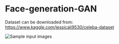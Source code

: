 # Face-generation-GAN

Dataset can be downloaded from: https://www.kaggle.com/jessicali9530/celeba-dataset

![Sample input images](https://ibb.co/vYg3xwT)
